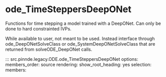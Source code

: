 # ode_TimeSteppersDeepONet

Functions for time stepping a model trained with a DeepONet. Can only be done to hard constrainted IVPs.

While available to user, not meant to be used. Instead interface through ode_DeepONetSolveClass
or ode_SystemDeepONetSolveClass that are returned from solveODE_DeepONet calls.

::: src.pinnde.legacy.ODE.ode_TimeSteppersDeepONet
    options:
        members_order: source
    rendering:
      show_root_heading: yes
    selection:
      members: